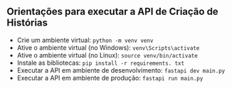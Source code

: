 ## Orientações para executar a API de Criação de Histórias

- Crie um ambiente virtual: `python -m venv venv`
- Ative o ambiente virtual (no Windows): `venv\Scripts\activate`
- Ative o ambiente virtual (no Linux): `source venv/bin/activate`
- Instale as bibliotecas: `pip install -r requirements. txt`
- Executar a API em ambiente de desenvolvimento:
`fastapi dev main.py`
- Executar a API em ambiente de produção: `fastapi run main.py`

